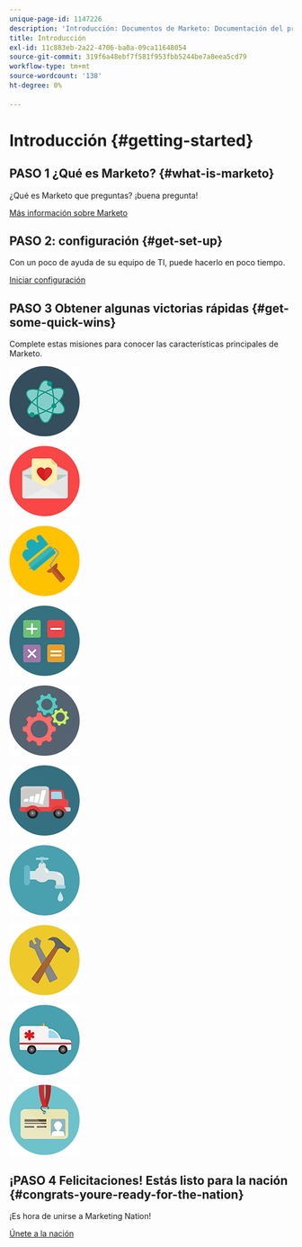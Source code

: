 ```yaml
---
unique-page-id: 1147226
description: 'Introducción: Documentos de Marketo: Documentación del producto'
title: Introducción
exl-id: 11c883eb-2a22-4706-ba0a-09ca11648054
source-git-commit: 319f6a48ebf7f581f953fbb5244be7a8eea5cd79
workflow-type: tm+mt
source-wordcount: '138'
ht-degree: 0%

---
```


# Introducción {#getting-started}

## PASO 1 ¿Qué es Marketo? {#what-is-marketo}

¿Qué es Marketo que preguntas? ¡buena pregunta!

[Más información sobre Marketo](/help/marketo/getting-started/what-is-adobe-marketo-engage.md)

## PASO 2: configuración {#get-set-up}

Con un poco de ayuda de su equipo de TI, puede hacerlo en poco tiempo.

[Iniciar configuración](/help/marketo/getting-started/setup-steps.md)

## PASO 3 Obtener algunas victorias rápidas {#get-some-quick-wins}

Complete estas misiones para conocer las características principales de Marketo.

[![](/help/marketo/getting-started/assets/getting-started-1.png)](/help/marketo/getting-started/quick-wins/get-set-up-and-add-a-person.md)

[![](/help/marketo/getting-started/assets/getting-started-2.png)](getting-started/quick-wins/send-an-email.md)

[![](/help/marketo/getting-started/assets/getting-started-3.png)](getting-started/quick-wins/landing-page-with-a-form.md)

[![](/help/marketo/getting-started/assets/getting-started-4.png)](getting-started/quick-wins/simple-scoring.md)

[![](/help/marketo/getting-started/assets/getting-started-5.png)](getting-started/quick-wins/email-auto-response.md)

[![](/help/marketo/getting-started/assets/getting-started-6.png)](getting-started/quick-wins/import-a-list-of-people.md)

[![](/help/marketo/getting-started/assets/getting-started-7.png)](getting-started/quick-wins/drip-drip-nurture.md)

[![](/help/marketo/getting-started/assets/getting-started-8.png)](getting-started/quick-wins/personalize-an-email.md)

[![](/help/marketo/getting-started/assets/getting-started-9.png)](getting-started/quick-wins/alert-the-sales-rep.md)

[![](/help/marketo/getting-started/assets/getting-started-10.png)](getting-started/quick-wins/update-person-data.md)

## ¡PASO 4 Felicitaciones! Estás listo para la nación  {#congrats-youre-ready-for-the-nation}

¡Es hora de unirse a Marketing Nation!

[Únete a la nación](https://nation.marketo.com)
